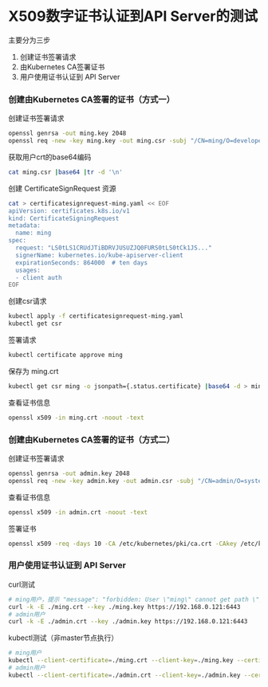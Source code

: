 # X509数字证书认证到API Server的测试
主要分为三步
1. 创建证书签署请求
2. 由Kubernetes CA签署证书
3. 用户使用证书认证到 API Server


### 创建由Kubernetes CA签署的证书（方式一）
创建证书签署请求
```bash
openssl genrsa -out ming.key 2048
openssl req -new -key ming.key -out ming.csr -subj "/CN=ming/O=developers"
```
获取用户crt的base64编码
```bash
cat ming.csr |base64 |tr -d '\n'
```
创建 CertificateSignRequest 资源
```bash
cat > certificatesignrequest-ming.yaml << EOF
apiVersion: certificates.k8s.io/v1
kind: CertificateSigningRequest
metadata:
  name: ming
spec:
  request: "LS0tLS1CRUdJTiBDRVJUSUZJQ0FURS0tLS0tCk1JS..."
  signerName: kubernetes.io/kube-apiserver-client
  expirationSeconds: 864000  # ten days
  usages:
  - client auth
EOF
```
创建csr请求
```bash
kubectl apply -f certificatesignrequest-ming.yaml
kubectl get csr
```

签署请求
```bash
kubectl certificate approve ming
```

保存为 ming.crt
```bash
kubectl get csr ming -o jsonpath={.status.certificate} |base64 -d > ming.crt
```

查看证书信息
```bash
openssl x509 -in ming.crt -noout -text
```

### 创建由Kubernetes CA签署的证书（方式二）

创建证书签署请求
```bash
openssl genrsa -out admin.key 2048
openssl req -new -key admin.key -out admin.csr -subj "/CN=admin/O=system:masters"
```

查看证书信息
```bash
openssl x509 -in admin.crt -noout -text
```

签署证书
```bash
openssl x509 -req -days 10 -CA /etc/kubernetes/pki/ca.crt -CAkey /etc/kubernetes/pki/ca.key -CAcreateserial -in ./admin.csr -out ./admin.crt
```

### 用户使用证书认证到 API Server
curl测试
```bash
# ming用户，提示 "message": "forbidden: User \"ming\" cannot get path \"/\"" 正常，表示用户已通过认证，只是还没有授权
curl -k -E ./ming.crt --key ./ming.key https://192.168.0.121:6443
# admin用户
curl -k -E ./admin.crt --key ./admin.key https://192.168.0.121:6443
```
kubectl测试（非master节点执行）
```bash
# ming用户
kubectl --client-certificate=./ming.crt --client-key=./ming.key --certificate-authority=/etc/kubernetes/pki/ca.crt --server https://192.168.0.121:6443 get node
# admin用户
kubectl --client-certificate=./admin.crt --client-key=./admin.key --certificate-authority=/etc/kubernetes/pki/ca.crt --server https://192.168.0.121:6443 get node
```
